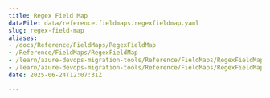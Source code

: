 ```yaml
---
title: Regex Field Map
dataFile: data/reference.fieldmaps.regexfieldmap.yaml
slug: regex-field-map
aliases:
- /docs/Reference/FieldMaps/RegexFieldMap
- /Reference/FieldMaps/RegexFieldMap
- /learn/azure-devops-migration-tools/Reference/FieldMaps/RegexFieldMap
- /learn/azure-devops-migration-tools/Reference/FieldMaps/RegexFieldMap/index.md
date: 2025-06-24T12:07:31Z

---
```


